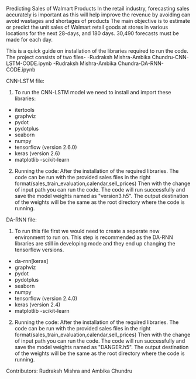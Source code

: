 Predicting Sales of Walmart Products
In the retail industry, forecasting sales accurately is important as this will help improve the revenue by avoiding can avoid wastages and shortages of products
The main objective is to estimate or predict the unit sales of Walmart retail goods at stores in various locations for the next 28-days, and 180 days.
30,490 forecasts must be made for each day.


This is a quick guide on installation of the libraries required to run the code. 
The project consists of two files-
-Rudraksh Mishra-Ambika Chundru-CNN-LSTM-CODE.ipynb
-Rudraksh Mishra-Ambika Chundra-DA-RNN-CODE.ipynb

CNN-LSTM file:
1) To run the CNN-LSTM model we need to install and import these libraries:
- itertools
- graphviz
- pydot
- pydotplus
- seaborn
- numpy
- tensorflow (version 2.6.0)
- keras (version 2.6)
- matplotlib
-scikit-learn

2) Running the code:
After the installation of the required libraries. The code can be run with the provided sales files in the right format(sales_train_evaluation,calendar,sell_prices)
Then with the change of input path you can run the code.
The code will run successfully and save the model weights named as "version3.h5". 
The output destination of the weights will be the same as the root directory where the code is running. 

DA-RNN file:
1) To run this file first we would need to create a seperate new environment to run on. This step is recommended as the DA-RNN libraries are still in developing mode and they end up changing the tensorflow versions.
- da-rnn[keras]
- graphviz
- pydot
- pydotplus
- seaborn
- numpy
- tensorflow (version 2.4.0)
- keras (version 2.4)
- matplotlib
-scikit-learn

2) Running the code:
After the installation of the required libraries. The code can be run with the provided sales files in the right format(sales_train_evaluation,calendar,sell_prices)
Then with the change of input path you can run the code.
The code will run successfully and save the model weights named as "DANGER.h5". 
The output destination of the weights will be the same as the root directory where the code is running. 

Contributors: Rudraksh Mishra and Ambika Chundru
